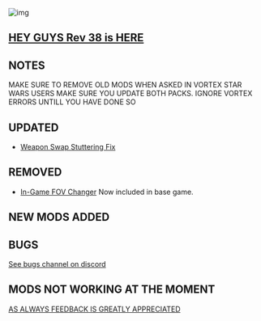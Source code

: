 ![img](https://s11.gifyu.com/images/SgCoI.png)

## [HEY GUYS Rev 38 is HERE](https://)

## NOTES

MAKE SURE TO REMOVE OLD MODS WHEN ASKED IN VORTEX
STAR WARS USERS MAKE SURE YOU UPDATE BOTH PACKS. IGNORE VORTEX ERRORS UNTILL YOU HAVE DONE SO

## UPDATED

- [Weapon Swap Stuttering Fix](https://www.nexusmods.com/starfield/mods/2830?tab=description)

## REMOVED

- [In-Game FOV Changer](https://www.nexusmods.com/starfield/mods/302?tab=description) Now included in base game.

## NEW MODS ADDED


## BUGS

[See bugs channel on discord](https://discord.gg/xZNztPjA2u)

## MODS NOT WORKING AT THE MOMENT



[AS ALWAYS FEEDBACK IS GREATLY APPRECIATED](https://)
